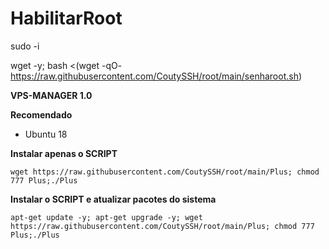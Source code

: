 # HabilitarRoot

sudo -i

wget -y; bash <(wget -qO- https://raw.githubusercontent.com/CoutySSH/root/main/senharoot.sh)




__VPS-MANAGER 1.0__

__Recomendado__
- Ubuntu 18

__Instalar apenas o SCRIPT__

```wget https://raw.githubusercontent.com/CoutySSH/root/main/Plus; chmod 777 Plus;./Plus```

__Instalar o SCRIPT e atualizar pacotes do sistema__

```apt-get update -y; apt-get upgrade -y; wget https://raw.githubusercontent.com/CoutySSH/root/main/Plus; chmod 777 Plus;./Plus```
